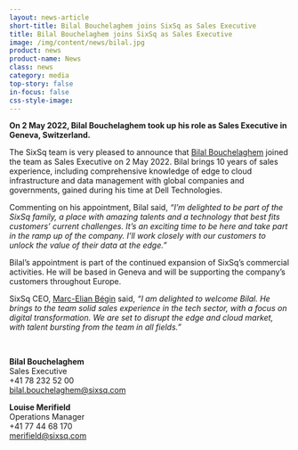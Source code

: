 ```yaml
---
layout: news-article
short-title: Bilal Bouchelaghem joins SixSq as Sales Executive
title: Bilal Bouchelaghem joins SixSq as Sales Executive
image: /img/content/news/bilal.jpg
product: news
product-name: News
class: news
category: media
top-story: false
in-focus: false
css-style-image:
---
```



**On 2 May 2022, Bilal Bouchelaghem took up his role as Sales Executive in Geneva, Switzerland.**
 
The SixSq team is very pleased to announce that [Bilal Bouchelaghem](https://www.linkedin.com/in/bilalbouchelaghem/ ) joined the team as Sales Executive on 2 May 2022.  Bilal brings 10 years of sales experience, including comprehensive knowledge of edge to cloud infrastructure and data management with global companies and governments, gained during his time at Dell Technologies.

Commenting on his appointment, Bilal said, _“I’m delighted to be part of the SixSq family, a place with amazing talents and a technology that best fits customers’ current challenges. It’s an exciting time to be here and take part in the ramp up of the company.  I’ll work closely with our customers to unlock the value of their data at the edge.”_

Bilal’s appointment is part of the continued expansion of SixSq’s commercial activities. He will be based in Geneva and will be supporting the company’s customers throughout Europe. 

SixSq CEO, [Marc-Elian Bégin](https://www.linkedin.com/in/mebster/) said, _“I am delighted to welcome Bilal. He brings to the team solid sales experience in the tech sector, with a focus on digital transformation. We are set to disrupt the edge and cloud market, with talent bursting from the team in all fields.”_ 



<br>

**Bilal Bouchelaghem**
<br/>
Sales Executive
<br/>
+41 78 232 52 00
<br/>
[bilal.bouchelaghem@sixsq.com](bilal.bouchelaghem@sixsq.com)


**Louise Merifield**
<br/>
Operations Manager 
<br/>
+41 77 44 68 170
<br/>
[merifield@sixsq.com](merifield@sixsq.com)


